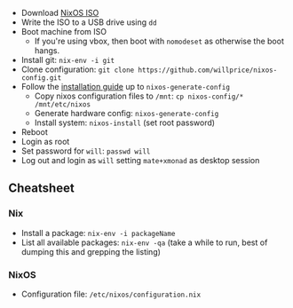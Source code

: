 * Download [NixOS ISO](https://nixos.org/nixos/download.html)
* Write the ISO to a USB drive using `dd`
* Boot machine from ISO
  * If you're using vbox, then boot with `nomodeset` as otherwise the boot hangs.
* Install git: `nix-env -i git`
* Clone configuration: `git clone https://github.com/willprice/nixos-config.git`
* Follow the [installation guide](https://nixos.org/nixos/manual/index.html#sec-installation) up to `nixos-generate-config`
  * Copy nixos configuration files to `/mnt`: `cp nixos-config/* /mnt/etc/nixos`
  * Generate hardware config: `nixos-generate-config`
  * Install system: `nixos-install` (set root password)
* Reboot
* Login as root
* Set password for `will`: `passwd will`
* Log out and login as `will` setting `mate+xmonad` as desktop session


## Cheatsheet
### Nix

* Install a package: `nix-env -i packageName`
* List all available packages: `nix-env -qa` (take a while to run, best of dumping this and grepping the listing)


### NixOS

* Configuration file: `/etc/nixos/configuration.nix`
